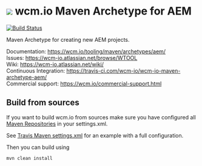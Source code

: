 <img src="https://wcm.io/images/favicon-16@2x.png"/> wcm.io Maven Archetype for AEM
======
[![Build Status](https://travis-ci.com/wcm-io/wcm-io-maven-archetype-aem.png?branch=develop)](https://travis-ci.com/wcm-io/wcm-io-maven-archetype-aem)

Maven Archetype for creating new AEM projects.

Documentation: https://wcm.io/tooling/maven/archetypes/aem/<br/>
Issues: https://wcm-io.atlassian.net/browse/WTOOL<br/>
Wiki: https://wcm-io.atlassian.net/wiki/<br/>
Continuous Integration: https://travis-ci.com/wcm-io/wcm-io-maven-archetype-aem/<br/>
Commercial support: https://wcm.io/commercial-support.html


## Build from sources

If you want to build wcm.io from sources make sure you have configured all [Maven Repositories](https://wcm.io/maven.html) in your settings.xml.

See [Travis Maven settings.xml](https://github.com/wcm-io/wcm-io-maven-archetype-aem/blob/master/.travis.maven-settings.xml) for an example with a full configuration.

Then you can build using

```
mvn clean install
```
